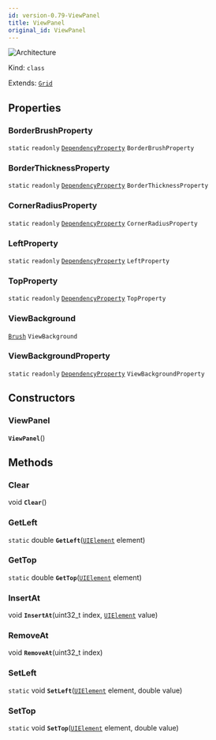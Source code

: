 ```yaml
---
id: version-0.79-ViewPanel
title: ViewPanel
original_id: ViewPanel
---
```


![Architecture](https://img.shields.io/badge/architecture-old_only-yellow)

Kind: `class`

Extends: [`Grid`](https://learn.microsoft.com/uwp/api/Windows.UI.Xaml.Controls.Grid)

## Properties
### BorderBrushProperty
`static`   `readonly`  [`DependencyProperty`](https://learn.microsoft.com/uwp/api/Windows.UI.Xaml.DependencyProperty) `BorderBrushProperty`

### BorderThicknessProperty
`static`   `readonly`  [`DependencyProperty`](https://learn.microsoft.com/uwp/api/Windows.UI.Xaml.DependencyProperty) `BorderThicknessProperty`

### CornerRadiusProperty
`static`   `readonly`  [`DependencyProperty`](https://learn.microsoft.com/uwp/api/Windows.UI.Xaml.DependencyProperty) `CornerRadiusProperty`

### LeftProperty
`static`   `readonly`  [`DependencyProperty`](https://learn.microsoft.com/uwp/api/Windows.UI.Xaml.DependencyProperty) `LeftProperty`

### TopProperty
`static`   `readonly`  [`DependencyProperty`](https://learn.microsoft.com/uwp/api/Windows.UI.Xaml.DependencyProperty) `TopProperty`

### ViewBackground
 [`Brush`](https://learn.microsoft.com/uwp/api/Windows.UI.Xaml.Media.Brush) `ViewBackground`

### ViewBackgroundProperty
`static`   `readonly`  [`DependencyProperty`](https://learn.microsoft.com/uwp/api/Windows.UI.Xaml.DependencyProperty) `ViewBackgroundProperty`

## Constructors
### ViewPanel
 **`ViewPanel`**()

## Methods
### Clear
void **`Clear`**()

### GetLeft
`static` double **`GetLeft`**([`UIElement`](https://learn.microsoft.com/uwp/api/Windows.UI.Xaml.UIElement) element)

### GetTop
`static` double **`GetTop`**([`UIElement`](https://learn.microsoft.com/uwp/api/Windows.UI.Xaml.UIElement) element)

### InsertAt
void **`InsertAt`**(uint32_t index, [`UIElement`](https://learn.microsoft.com/uwp/api/Windows.UI.Xaml.UIElement) value)

### RemoveAt
void **`RemoveAt`**(uint32_t index)

### SetLeft
`static` void **`SetLeft`**([`UIElement`](https://learn.microsoft.com/uwp/api/Windows.UI.Xaml.UIElement) element, double value)

### SetTop
`static` void **`SetTop`**([`UIElement`](https://learn.microsoft.com/uwp/api/Windows.UI.Xaml.UIElement) element, double value)

